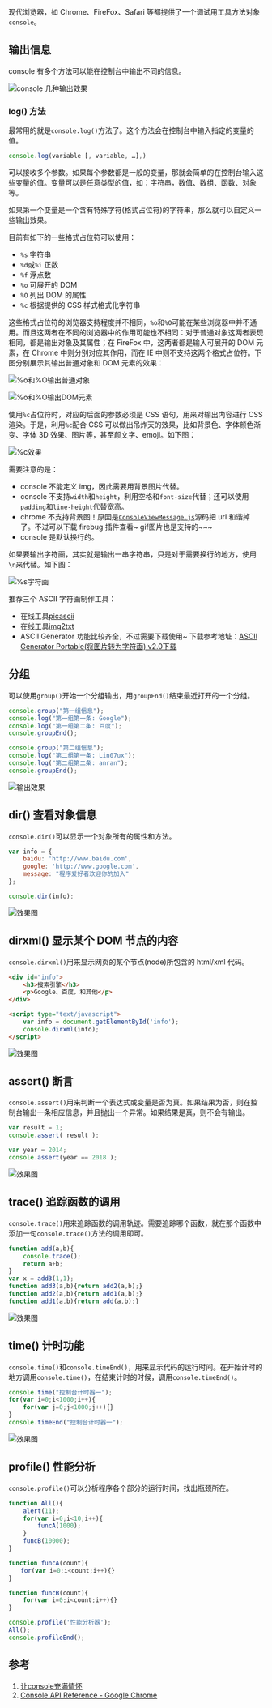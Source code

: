 现代浏览器，如 Chrome、FireFox、Safari 等都提供了一个调试用工具方法对象`console`。


## 输出信息
console 有多个方法可以能在控制台中输出不同的信息。

![console 几种输出效果](http://7xkt52.com1.z0.glb.clouddn.com/markdown/1470923380548.png)


### log() 方法
最常用的就是`console.log()`方法了。这个方法会在控制台中输入指定的变量的值。

```js
console.log(variable [, variable, …],)
```

可以接收多个参数。如果每个参数都是一般的变量，那就会简单的在控制台输入这些变量的值。变量可以是任意类型的值，如：字符串，数值、数组、函数、对象等。

如果第一个变量是一个含有特殊字符(格式占位符)的字符串，那么就可以自定义一些输出效果。

目前有如下的一些格式占位符可以使用：

* `%s`  字符串
* `%d`或`%i` 正数
* `%f`  浮点数
* `%o` 可展开的 DOM
* `%O` 列出 DOM 的属性
* `%c` 根据提供的 CSS 样式格式化字符串

这些格式占位符的浏览器支持程度并不相同，`%o`和`%O`可能在某些浏览器中并不通用。而且这两者在不同的浏览器中的作用可能也不相同：对于普通对象这两者表现相同，都是输出对象及其属性；在 FireFox 中，这两者都是输入可展开的 DOM 元素，在 Chrome 中则分别对应其作用，而在 IE 中则不支持这两个格式占位符。下图分别展示其输出普通对象和 DOM 元素的效果：

![%o和%O输出普通对象](http://7xkt52.com1.z0.glb.clouddn.com/markdown/1467123474850.png)

![%o和%O输出DOM元素](http://7xkt52.com1.z0.glb.clouddn.com/markdown/1467123509660.png)

使用`%c`占位符时，对应的后面的参数必须是 CSS 语句，用来对输出内容进行 CSS 渲染。于是，利用`%c`配合 CSS 可以做出吊炸天的效果，比如背景色、字体颜色渐变、字体 3D 效果、图片等，甚至颜文字、emoji。如下图：

![%c效果](http://7xkt52.com1.z0.glb.clouddn.com/markdown/1467123779641.png)

需要注意的是：

* console 不能定义 img，因此需要用背景图片代替。
* console 不支持`width`和`height`，利用空格和`font-size`代替；还可以使用`padding`和`line-height`代替宽高。
* chrome 不支持背景图！原因是[`ConsoleViewMessage.js`](https://src.chromium.org/viewvc/blink/trunk/Source/devtools/front_end/console/ConsoleViewMessage.js?pathrev=197345#l797)源码把 url 和谐掉了。不过可以下载 firebug 插件查看~ gif图片也是支持的~~~
* console 是默认换行的。

如果要输出字符画，其实就是输出一串字符串，只是对于需要换行的地方，使用`\n`来代替。如下图：

![%s字符画](http://7xkt52.com1.z0.glb.clouddn.com/markdown/1467123875031.png)

推荐三个 ASCII 字符画制作工具：

* 在线工具[picascii](http://picascii.com/)
* 在线工具[img2txt](http://www.degraeve.com/img2txt.php)
* ASCII Generator 功能比较齐全，不过需要下载使用~ 下载参考地址：[ASCII Generator Portable(将图片转为字符画) v2.0下载](http://pan.baidu.com/share/link?shareid=3161588673&uk=3509597415)


## 分组
可以使用`group()`开始一个分组输出，用`groupEnd()`结束最近打开的一个分组。

```javascript
console.group("第一组信息");
console.log("第一组第一条: Google");
console.log("第一组第二条: 百度");
console.groupEnd();

console.group("第二组信息");
console.log("第二组第一条: Lin07ux");
console.log("第二组第二条: anran");
console.groupEnd();
```

![输出效果](http://7xkt52.com1.z0.glb.clouddn.com/markdown/1470929042022.png)


## dir() 查看对象信息
`console.dir()`可以显示一个对象所有的属性和方法。

```javascript
var info = {
    baidu: 'http://www.baidu.com',
    google: 'http://www.google.com',
    message: "程序爱好者欢迎你的加入"
};

console.dir(info);
```

![效果图](http://7xkt52.com1.z0.glb.clouddn.com/markdown/1470929214090.png)


## dirxml() 显示某个 DOM 节点的内容
`console.dirxml()`用来显示网页的某个节点(node)所包含的 html/xml 代码。

```html
<div id="info">
    <h3>搜索引擎</h3>
    <p>Google、百度，和其他</p>
</div>

<script type="text/javascript">
    var info = document.getElementById('info');
    console.dirxml(info);
</script>
```

![效果图](http://7xkt52.com1.z0.glb.clouddn.com/markdown/1470929648198.png)


## assert() 断言
`console.assert()`用来判断一个表达式或变量是否为真。如果结果为否，则在控制台输出一条相应信息，并且抛出一个异常。如果结果是真，则不会有输出。

```javascript
var result = 1;
console.assert( result );

var year = 2014;
console.assert(year == 2018 );
```

![效果图](http://7xkt52.com1.z0.glb.clouddn.com/markdown/1470929795902.png)


## trace() 追踪函数的调用
`console.trace()`用来追踪函数的调用轨迹。需要追踪哪个函数，就在那个函数中添加一句`console.trace()`方法的调用即可。

```javascript
function add(a,b){
    console.trace();
    return a+b;
}
var x = add3(1,1);
function add3(a,b){return add2(a,b);}
function add2(a,b){return add1(a,b);}
function add1(a,b){return add(a,b);}
```

![效果图](http://7xkt52.com1.z0.glb.clouddn.com/markdown/1470929994180.png)


## time() 计时功能
`console.time()`和`console.timeEnd()`，用来显示代码的运行时间。在开始计时的地方调用`console.time()`，在结束计时的时候，调用`console.timeEnd()`。

```javascript
console.time("控制台计时器一");
for(var i=0;i<1000;i++){
    for(var j=0;j<1000;j++){}
}
console.timeEnd("控制台计时器一");
```

![效果图](http://7xkt52.com1.z0.glb.clouddn.com/markdown/1470930119046.png)


## profile() 性能分析
`console.profile()`可以分析程序各个部分的运行时间，找出瓶颈所在。

```javascript
function All(){
    alert(11);
    for(var i=0;i<10;i++){
        funcA(1000);
    }
    funcB(10000);
}

function funcA(count){
　　for(var i=0;i<count;i++){}
}

function funcB(count){
    for(var i=0;i<count;i++){}
}

console.profile('性能分析器');
All();
console.profileEnd();
```


## 参考
1. [让console充满情怀](https://aotu.io/notes/2016/06/22/An-interesting-experience-on-console/)
2. [Console API Reference - Google Chrome](https://developer.chrome.com/devtools/docs/console-api)


